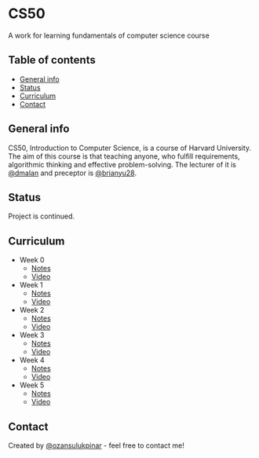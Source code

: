 # CS50

A work for learning fundamentals of computer science course

## Table of contents

- [General info](#general-info)
- [Status](#status)
- [Curriculum](#curriculum)
- [Contact](#contact)

## General info

CS50, Introduction to Computer Science, is a course of Harvard University. The aim of this course is that teaching anyone, who fulfill requirements, algorithmic thinking and effective problem-solving. The lecturer of it is [@dmalan](https://github.com/dmalan) and preceptor is [@brianyu28](https://github.com/brianyu28).

## Status

Project is continued.

## Curriculum

- Week 0
  - [Notes](https://gist.github.com/ozansulukpinar/2e991980900d770b036c0db77e99e0e6#file-week0-md)
  - [Video](https://www.youtube.com/watch?v=YoXxevp1WRQ)
- Week 1
  - [Notes](https://gist.github.com/ozansulukpinar/2e991980900d770b036c0db77e99e0e6#file-week1-md)
  - [Video](https://www.youtube.com/watch?v=zYierUhIFNQ)
- Week 2
  - [Notes](https://gist.github.com/ozansulukpinar/2e991980900d770b036c0db77e99e0e6#file-week2-md)
  - [Video](https://www.youtube.com/watch?v=tI_tIZFyKBw)
- Week 3
  - [Notes](https://gist.github.com/ozansulukpinar/2e991980900d770b036c0db77e99e0e6#file-week3-md)
  - [Video](https://www.youtube.com/watch?v=gR6nycuZKlM)
- Week 4
  - [Notes](https://gist.github.com/ozansulukpinar/2e991980900d770b036c0db77e99e0e6#file-week4-md)
  - [Video](https://www.youtube.com/watch?v=NKTfNv2T0FE)
- Week 5
  - [Notes](https://gist.github.com/ozansulukpinar/2e991980900d770b036c0db77e99e0e6#file-week5-md)
  - [Video](https://www.youtube.com/watch?v=2T-A_GFuoTo)

## Contact

Created by [@ozansulukpinar](https://github.com/ozansulukpinar) - feel free to contact me!
